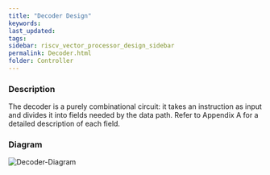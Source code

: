 ```yaml
---
title: "Decoder Design"
keywords: 
last_updated: 
tags: 
sidebar: riscv_vector_processor_design_sidebar
permalink: Decoder.html
folder: Controller
---
```


### Description

The decoder is a purely combinational circuit: it takes an instruction as input and divides it into fields needed by the data path. Refer to Appendix A for a detailed description of each field.



### Diagram

![Decoder-Diagram](C:\Users\Hade\Desktop\RISC-V-Documentation\Images\Decoder.png)